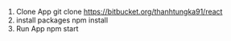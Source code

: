 1. Clone App 
git clone https://bitbucket.org/thanhtungka91/react 
2. install packages 
npm install 
3. Run App 
npm start 
